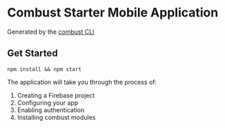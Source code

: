 # Combust Starter Mobile Application

Generated by the [combust CLI](https://github.com/JoeRoddy/combust)

## Get Started

`npm install && npm start`

The application will take you through the process of:

1. Creating a Firebase project
2. Configuring your app
3. Enabling authentication
4. Installing combust modules
